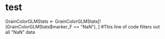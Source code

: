 # test
GrainColorGLMStats <- GrainColorGLMStats[!(GrainColorGLMStats$marker_F == "NaN"), ] #This line of code filters out all "NaN" data


